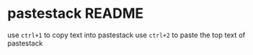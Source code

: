 # pastestack README

use `ctrl+1` to copy text into pastestack
use `ctrl+2` to paste the top text of pastestack 